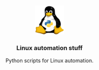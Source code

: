 <!-- PROJECT LOGO -->
<br />
<p align="center">
  <a href="https://github.com/youstrollin/linux_automation">
    <img src="images/tux-python.png" alt="Logo" width="80" height="80">
  </a>

  <h3 align="center">Linux automation stuff</h3>

  <p align="center">
    Python scripts for Linux automation.
  </p>
</p>